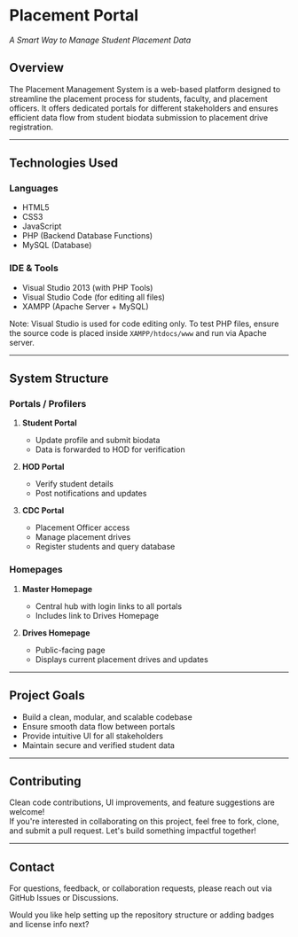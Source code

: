 # Placement Portal     
_A Smart Way to Manage Student Placement Data_

## Overview  
The Placement Management System is a web-based platform designed to streamline the placement process for students, faculty, and placement officers. It offers dedicated portals for different stakeholders and ensures efficient data flow from student biodata submission to placement drive registration.

---

## Technologies Used

### Languages  
- HTML5  
- CSS3  
- JavaScript  
- PHP (Backend Database Functions)  
- MySQL (Database)

### IDE & Tools  
- Visual Studio 2013 (with PHP Tools)  
- Visual Studio Code (for editing all files)  
- XAMPP (Apache Server + MySQL)

 Note: Visual Studio is used for code editing only. To test PHP files, ensure the source code is placed inside `XAMPP/htdocs/www` and run via Apache server.

---

## System Structure

### Portals / Profilers  
1. **Student Portal**  
   - Update profile and submit biodata  
   - Data is forwarded to HOD for verification  

2. **HOD Portal**  
   - Verify student details  
   - Post notifications and updates  

3. **CDC Portal**  
   - Placement Officer access  
   - Manage placement drives  
   - Register students and query database  

### Homepages  
1. **Master Homepage**  
   - Central hub with login links to all portals  
   - Includes link to Drives Homepage  

2. **Drives Homepage**  
   - Public-facing page  
   - Displays current placement drives and updates  

---

## Project Goals  
- Build a clean, modular, and scalable codebase  
- Ensure smooth data flow between portals  
- Provide intuitive UI for all stakeholders  
- Maintain secure and verified student data  

---

## Contributing  
Clean code contributions, UI improvements, and feature suggestions are welcome!  
If you're interested in collaborating on this project, feel free to fork, clone, and submit a pull request. Let's build something impactful together!

---

## Contact  
For questions, feedback, or collaboration requests, please reach out via GitHub Issues or Discussions.


Would you like help setting up the repository structure or adding badges and license info next?
